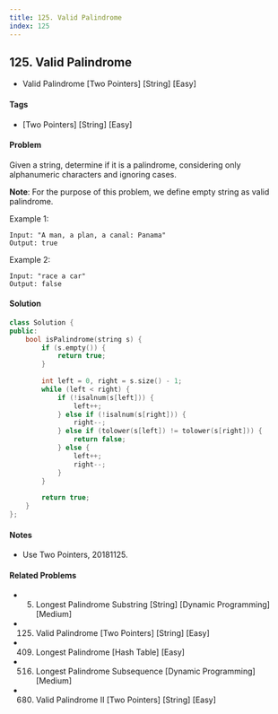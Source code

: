 ```yaml
---
title: 125. Valid Palindrome
index: 125
---
```


## 125. Valid Palindrome
- Valid Palindrome [Two Pointers] [String] [Easy]

#### Tags
- [Two Pointers] [String] [Easy]

#### Problem
Given a string, determine if it is a palindrome, considering only alphanumeric characters and ignoring cases.

**Note**: For the purpose of this problem, we define empty string as valid palindrome.

Example 1:

    Input: "A man, a plan, a canal: Panama"
    Output: true

Example 2:

    Input: "race a car"
    Output: false

#### Solution
``` C++
class Solution {
public:
    bool isPalindrome(string s) {
        if (s.empty()) {
            return true;
        }
        
        int left = 0, right = s.size() - 1;
        while (left < right) {            
            if (!isalnum(s[left])) {
                left++;
            } else if (!isalnum(s[right])) {
                right--;
            } else if (tolower(s[left]) != tolower(s[right])) {
                return false;
            } else {
                left++;
                right--;
            }
        }
        
        return true;
    }
};
```

#### Notes
- Use Two Pointers, 20181125.

#### Related Problems
- 5. Longest Palindrome Substring [String] [Dynamic Programming] [Medium]
- 125. Valid Palindrome [Two Pointers] [String] [Easy]
- 409. Longest Palindrome [Hash Table] [Easy]
- 516. Longest Palindrome Subsequence [Dynamic Programming] [Medium]
- 680. Valid Palindrome II [Two Pointers] [String] [Easy]
